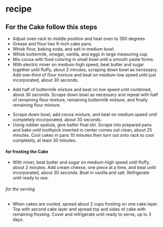# recipe

## For the Cake follow this steps 
- Adjust oven rack to middle position and heat oven to 350 degrees
- Grease and flour two 9-inch cake pans.
- Whisk flour, baking soda, and salt in medium bowl.
- Whisk buttermilk, vinegar, vanilla, and eggs in large measuring cup. 
- Mix cocoa with food coloring in small bowl until a smooth paste forms.
- With electric mixer on medium-high speed, beat butter and sugar together until fluffy, about 2 minutes, scraping down bowl as necessary. Add one-third of flour mixture and beat on medium-low speed until just incorporated, about 30 seconds.
+  Add half of buttermilk mixture and beat on low speed until combined, about 30 seconds. Scrape down bowl as necessary and repeat with half of remaining flour mixture, remaining buttermilk mixture, and finally remaining flour mixture. 
- Scrape down bowl, add cocoa mixture, and beat on medium speed until completely incorporated, about 30 seconds.
- Using rubber spatula, give batter final stir. Scrape into prepared pans and bake until toothpick inserted in center comes out clean, about 25 minutes. Cool cakes in pans 10 minutes then turn out onto rack to cool completely, at least 30 minutes.

#### for frosting the Cake
- With mixer, beat butter and sugar on medium-high speed until fluffy, about 2 minutes. Add cream cheese, one piece at a time, and beat until incorporated, about 30 seconds. Beat in vanilla and salt. Refrigerate until ready to use.

###### for the serving
- When cakes are cooled, spread about 2 cups frosting on one cake layer. Top with second cake layer and spread top and sides of cake with remaining frosting. Cover and refrigerate until ready to serve, up to 3 days.